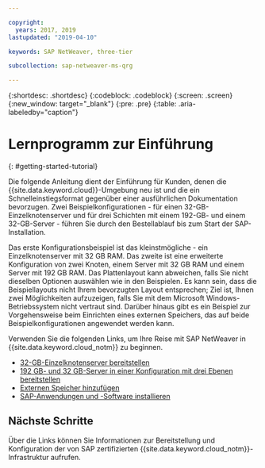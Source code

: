 ```yaml
---

copyright:
  years: 2017, 2019
lastupdated: "2019-04-10"

keywords: SAP NetWeaver, three-tier

subcollection: sap-netweaver-ms-qrg

---
```


{:shortdesc: .shortdesc}
{:codeblock: .codeblock}
{:screen: .screen}
{:new_window: target="_blank"}
{:pre: .pre}
{:table: .aria-labeledby="caption"}

# Lernprogramm zur Einführung
{: #getting-started-tutorial}

Die folgende Anleitung dient der Einführung für Kunden, denen die {{site.data.keyword.cloud}}-Umgebung neu ist und die ein Schnelleinstiegsformat gegenüber einer ausführlichen Dokumentation bevorzugen. Zwei Beispielkonfigurationen - für einen 32-GB-Einzelknotenserver und für drei Schichten mit einem 192-GB- und einem 32-GB-Server - führen Sie durch den Bestellablauf bis zum Start der SAP-Installation.

Das erste Konfigurationsbeispiel ist das kleinstmögliche - ein Einzelknotenserver mit 32 GB RAM. Das zweite ist eine erweiterte Konfiguration von zwei Knoten, einem Server mit 32 GB RAM und einem Server mit 192 GB RAM. Das Plattenlayout kann abweichen, falls Sie nicht dieselben Optionen auswählen wie in den Beispielen. Es kann sein, dass die Beispiellayouts nicht Ihrem bevorzugten Layout entsprechen; Ziel ist, Ihnen zwei Möglichkeiten aufzuzeigen, falls Sie mit dem Microsoft Windows-Betriebssystem nicht vertraut sind. Darüber hinaus gibt es ein Beispiel zur Vorgehensweise beim Einrichten eines externen Speichers, das auf beide Beispielkonfigurationen angewendet werden kann.

Verwenden Sie die folgenden Links, um Ihre Reise mit SAP NetWeaver in {{site.data.keyword.cloud_notm}} zu beginnen.

  * [32-GB-Einzelknotenserver bereitstellen](/docs/infrastructure/sap-netweaver-ms-qrg?topic=sap-netweaver-ms-qrg-provisioning-a-32-gb-single-node-server)
  * [192 GB- und 32 GB-Server in einer Konfiguration mit drei Ebenen bereitstellen](/docs/infrastructure/sap-netweaver-ms-qrg?topic=sap-netweaver-ms-qrg-install-256GB)
  * [Externen Speicher hinzufügen](/docs/infrastructure/sap-netweaver-ms-qrg?topic=sap-netweaver-ms-qrg-storage)
  * [SAP-Anwendungen und -Software installieren](/docs/infrastructure/sap-netweaver-ms-qrg?topic=sap-netweaver-ms-qrg-install_landscape)

## Nächste Schritte

Über die Links können Sie Informationen zur Bereitstellung und Konfiguration der von SAP zertifizierten {{site.data.keyword.cloud_notm}}-Infrastruktur aufrufen.
